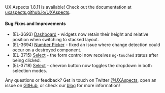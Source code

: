 UX Aspects 1.8.11 is available! Check out the documentation at [uxaspects.github.io/UXAspects](https://uxaspects.github.io/UXAspects).

#### Bug Fixes and Improvements
* (EL-3693) [Dashboard](https://uxaspects.github.io/UXAspects/#/components/dashboard#dashboard) - widgets now retain their height and relative position when switching to stacked layout.
* (EL-3694) [Number Picker](https://uxaspects.github.io/UXAspects/#/components/input-controls#number-picker) - fixed an issue where change detection could occur on a destroyed component.
* (EL-3715) [Select](https://uxaspects.github.io/UXAspects/#/components/select#select) - the form control now receives `ng-touched` status after being clicked.
* (EL-3718) [Select](https://uxaspects.github.io/UXAspects/#/components/select#select) - chevron button now toggles the dropdown in both selection modes.

Any questions or feedback? Get in touch on Twitter [@UXAspects](https://twitter.com/UXAspects), open an issue on [GitHub](https://github.com/UXAspects/UXAspects/issues), or check our [blog](https://uxaspects.github.io/UXAspects/#/blog) for more information!
